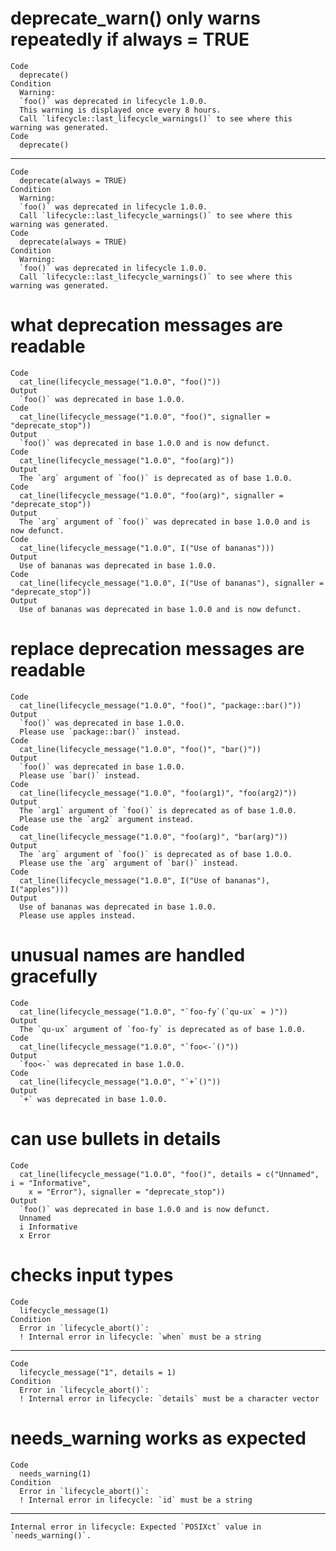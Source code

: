 # deprecate_warn() only warns repeatedly if always = TRUE

    Code
      deprecate()
    Condition
      Warning:
      `foo()` was deprecated in lifecycle 1.0.0.
      This warning is displayed once every 8 hours.
      Call `lifecycle::last_lifecycle_warnings()` to see where this warning was generated.
    Code
      deprecate()

---

    Code
      deprecate(always = TRUE)
    Condition
      Warning:
      `foo()` was deprecated in lifecycle 1.0.0.
      Call `lifecycle::last_lifecycle_warnings()` to see where this warning was generated.
    Code
      deprecate(always = TRUE)
    Condition
      Warning:
      `foo()` was deprecated in lifecycle 1.0.0.
      Call `lifecycle::last_lifecycle_warnings()` to see where this warning was generated.

# what deprecation messages are readable

    Code
      cat_line(lifecycle_message("1.0.0", "foo()"))
    Output
      `foo()` was deprecated in base 1.0.0.
    Code
      cat_line(lifecycle_message("1.0.0", "foo()", signaller = "deprecate_stop"))
    Output
      `foo()` was deprecated in base 1.0.0 and is now defunct.
    Code
      cat_line(lifecycle_message("1.0.0", "foo(arg)"))
    Output
      The `arg` argument of `foo()` is deprecated as of base 1.0.0.
    Code
      cat_line(lifecycle_message("1.0.0", "foo(arg)", signaller = "deprecate_stop"))
    Output
      The `arg` argument of `foo()` was deprecated in base 1.0.0 and is now defunct.
    Code
      cat_line(lifecycle_message("1.0.0", I("Use of bananas")))
    Output
      Use of bananas was deprecated in base 1.0.0.
    Code
      cat_line(lifecycle_message("1.0.0", I("Use of bananas"), signaller = "deprecate_stop"))
    Output
      Use of bananas was deprecated in base 1.0.0 and is now defunct.

# replace deprecation messages are readable

    Code
      cat_line(lifecycle_message("1.0.0", "foo()", "package::bar()"))
    Output
      `foo()` was deprecated in base 1.0.0.
      Please use `package::bar()` instead.
    Code
      cat_line(lifecycle_message("1.0.0", "foo()", "bar()"))
    Output
      `foo()` was deprecated in base 1.0.0.
      Please use `bar()` instead.
    Code
      cat_line(lifecycle_message("1.0.0", "foo(arg1)", "foo(arg2)"))
    Output
      The `arg1` argument of `foo()` is deprecated as of base 1.0.0.
      Please use the `arg2` argument instead.
    Code
      cat_line(lifecycle_message("1.0.0", "foo(arg)", "bar(arg)"))
    Output
      The `arg` argument of `foo()` is deprecated as of base 1.0.0.
      Please use the `arg` argument of `bar()` instead.
    Code
      cat_line(lifecycle_message("1.0.0", I("Use of bananas"), I("apples")))
    Output
      Use of bananas was deprecated in base 1.0.0.
      Please use apples instead.

# unusual names are handled gracefully

    Code
      cat_line(lifecycle_message("1.0.0", "`foo-fy`(`qu-ux` = )"))
    Output
      The `qu-ux` argument of `foo-fy` is deprecated as of base 1.0.0.
    Code
      cat_line(lifecycle_message("1.0.0", "`foo<-`()"))
    Output
      `foo<-` was deprecated in base 1.0.0.
    Code
      cat_line(lifecycle_message("1.0.0", "`+`()"))
    Output
      `+` was deprecated in base 1.0.0.

# can use bullets in details 

    Code
      cat_line(lifecycle_message("1.0.0", "foo()", details = c("Unnamed", i = "Informative",
        x = "Error"), signaller = "deprecate_stop"))
    Output
      `foo()` was deprecated in base 1.0.0 and is now defunct.
      Unnamed
      i Informative
      x Error

# checks input types

    Code
      lifecycle_message(1)
    Condition
      Error in `lifecycle_abort()`:
      ! Internal error in lifecycle: `when` must be a string

---

    Code
      lifecycle_message("1", details = 1)
    Condition
      Error in `lifecycle_abort()`:
      ! Internal error in lifecycle: `details` must be a character vector

# needs_warning works as expected

    Code
      needs_warning(1)
    Condition
      Error in `lifecycle_abort()`:
      ! Internal error in lifecycle: `id` must be a string

---

    Internal error in lifecycle: Expected `POSIXct` value in `needs_warning()`.

